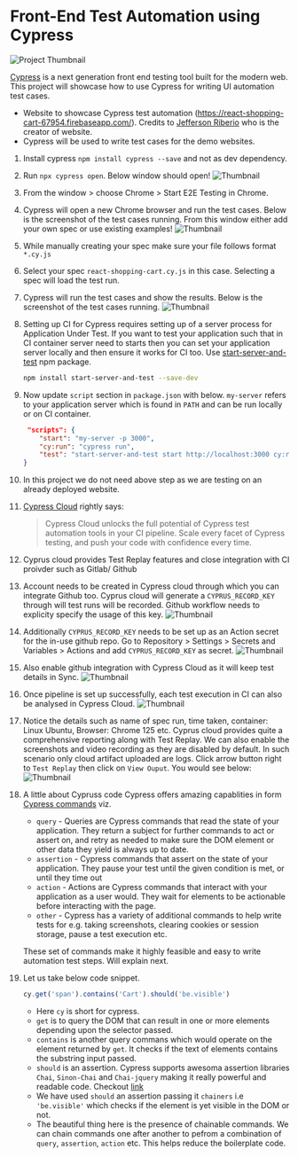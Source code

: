 # Front-End Test Automation using Cypress

![Project Thumbnail](resources/cypress-ui-automation.png)

[Cypress](https://docs.cypress.io/guides/overview/why-cypress) is a next generation front end testing tool built for the modern web. This project will showcase how to use Cypress for writing UI automation test cases.

- Website to showcase Cypress test automation (<https://react-shopping-cart-67954.firebaseapp.com/>). Credits to [Jefferson Riberio](https://github.com/jeffersonRibeiro) who is the creator of website.
- Cypress will be used to write test cases for the demo websites.

1. Install cypress `npm install cypress --save` and not as dev dependency.
2. Run `npx cypress open`. Below window should open!
    ![Thumbnail](./resources/open-cypress.png)
3. From the window > choose Chrome > Start E2E Testing in Chrome.
4. Cypress will open a new Chrome browser and run the test cases. Below is the screenshot of the test cases running. From this window either add your own spec or use existing examples!
     ![Thumbnail](./resources/run-e2e-using-chrome.png)
5. While manually creating your spec make sure your file follows format `*.cy.js`
6. Select your spec `react-shopping-cart.cy.js` in this case. Selecting a spec will load the test run.
7. Cypress will run the test cases and show the results. Below is the screenshot of the test cases running.
    ![Thumbnail](./resources/run-cypress-spec.png)
8. Setting up CI for Cypress requires setting up of a server process for Application Under Test. If you want to test your application such that in CI container server need to starts then you can set your application server locally and then ensure it works for CI too. Use [start-server-and-test](https://www.npmjs.com/package/start-server-and-test) npm package.

    ```bash
    npm install start-server-and-test --save-dev
    ```

9. Now update `script` section in `package.json` with below. `my-server` refers to your application server which is found in `PATH` and can be run locally or on CI container.

    ```json
     "scripts": {
        "start": "my-server -p 3000",
        "cy:run": "cypress run",
        "test": "start-server-and-test start http://localhost:3000 cy:run"
    }
    ```

10. In this project we do not need above step as we are testing on an already deployed website.

11. [Cypress Cloud](https://www.cypress.io/cloud) rightly says:
    >Cypress Cloud unlocks the full potential of Cypress test automation tools in your CI pipeline. Scale every facet of Cypress testing, and push your code with confidence every time.

12. Cyprus cloud provides Test Replay features and close integration with CI proivder such as Gitlab/   Github

13. Account needs to be created in Cypress cloud through which you can integrate Github too. Cyprus cloud will generate a `CYPRUS_RECORD_KEY` through will test runs will be recorded. Github workflow needs to explicity specify the usage of this key.
![Thumbnail](./resources/github-action-project-setup.png)

14. Additionally `CYPRUS_RECORD_KEY` needs to be set up as an Action secret for the in-use github repo. Go to Repository > Settings > Secrets and Variables > Actions and add `CYPRUS_RECORD_KEY` as secret.
![Thumbnail](./resources/add-repo-action-secret.png)

15. Also enable github integration with Cypress Cloud as it will keep test details in Sync.
![Thumbnail](./resources/enable-github-integrations-in-cypress-cloud.png)

16. Once pipeline is set up successfully, each test execution in CI can also be analysed in Cypress Cloud.
![Thumbnail](./resources/cyprus-cloud-test-replay.png)

17. Notice the details such as name of spec run, time taken, container: Linux Ubuntu, Browser: Chrome 125 etc. Cyprus cloud provides quite a comprehensive reporting along with Test Replay. We can also enable the screenshots and video recording as they are disabled by default. In such scenario only cloud artifact uploaded are logs. Click arrow button right to `Test Replay` then click on `View Ouput`. You would see below:
![Thumbnail](./resources/test-replay-output.png)

18. A little about Cypruss code Cypress offers amazing capablities in form [Cypress commands](https://docs.cypress.io/api/table-of-contents) viz.
    - `query` - Queries are Cypress commands that read the state of your application. They return a subject for further commands to act or assert on, and retry as needed to make sure the DOM element or other data they yield is always up to date.
    - `assertion` - Cypress commands that assert on the state of your application. They pause your test until the given condition is met, or until they time out
    - `action` - Actions are Cypress commands that interact with your application as a user would. They wait for elements to be actionable before interacting with the page.
    - `other` - Cypress has a variety of additional commands to help write tests for e.g. taking screenshots, clearing cookies or session storage, pause a test execution etc.

    These set of commands make it highly feasible and easy to write automation test steps. Will explain next.

19. Let us take below code snippet.

    ```javascript
    cy.get('span').contains('Cart').should('be.visible')
    ```

    - Here `cy` is short for cypress.
    - `get` is to query the DOM that can result in one or more elements depending upon the selector passed.
    - `contains` is another query commans which would operate on the element returned by `get`. It checks if the text of elements contains the substring input passed.
    - `should` is an assertion. Cypress supports awesoma assertion libraries `Chai`, `Sinon-Chai` and `Chai-jquery` making it really powerful and readable code. Checkout [link](https://docs.cypress.io/guides/references/assertions)
    - We have used `should` an assertion passing it `chainers` i.e `'be.visible'` which checks if the element is yet visible in the DOM or not.
    - The beautiful thing here is the presence of chainable commands. We can chain commands one after another to pefrom a combination of `query`, `assertion`, `action` etc. This helps reduce the boilerplate code.

